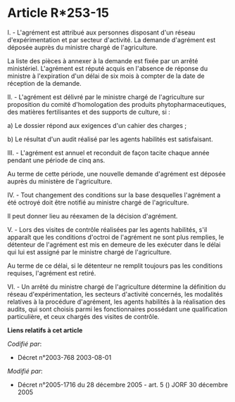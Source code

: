 # Article R*253-15

I. - L'agrément est attribué aux personnes disposant d'un réseau d'expérimentation et par secteur d'activité. La demande
d'agrément est déposée auprès du ministre chargé de l'agriculture.

La liste des pièces à annexer à la demande est fixée par un arrêté ministériel. L'agrément est réputé acquis en l'absence de
réponse du ministre à l'expiration d'un délai de six mois à compter de la date de réception de la demande.

II. - L'agrément est délivré par le ministre chargé de l'agriculture sur proposition du comité d'homologation des produits
phytopharmaceutiques, des matières fertilisantes et des supports de culture, si :

a) Le dossier répond aux exigences d'un cahier des charges ;

b) Le résultat d'un audit réalisé par les agents habilités est satisfaisant.

III. - L'agrément est annuel et reconduit de façon tacite chaque année pendant une période de cinq ans.

Au terme de cette période, une nouvelle demande d'agrément est déposée auprès du ministère de l'agriculture.

IV. - Tout changement des conditions sur la base desquelles l'agrément a été octroyé doit être notifié au ministre chargé de
l'agriculture.

Il peut donner lieu au réexamen de la décision d'agrément.

V. - Lors des visites de contrôle réalisées par les agents habilités, s'il apparaît que les conditions d'octroi de l'agrément
ne sont plus remplies, le détenteur de l'agrément est mis en demeure de les exécuter dans le délai qui lui est assigné par le
ministre chargé de l'agriculture.

Au terme de ce délai, si le détenteur ne remplit toujours pas les conditions requises, l'agrément est retiré.

VI. - Un arrêté du ministre chargé de l'agriculture détermine la définition du réseau d'expérimentation, les secteurs
d'activité concernés, les modalités relatives à la procédure d'agrément, les agents habilités à la réalisation des audits,
qui sont choisis parmi les fonctionnaires possédant une qualification particulière, et ceux chargés des visites de contrôle.

**Liens relatifs à cet article**

_Codifié par_:

  - Décret n°2003-768 2003-08-01

_Modifié par_:

  - Décret n°2005-1716 du 28 décembre 2005 - art. 5 () JORF 30 décembre 2005
